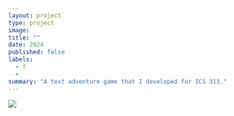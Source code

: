 ```yaml
---
layout: project
type: project
image: 
title: ""
date: 2024
published: false
labels:
  - f
  - 
summary: "A text adventure game that I developed for ICS 313."
---
```


<img class="img-fluid" src="..">


